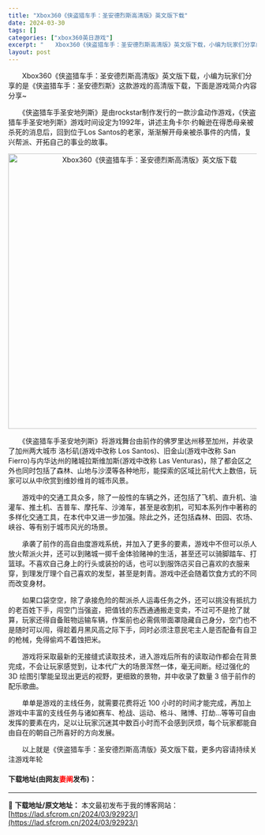 ```yaml
---
title: "Xbox360《侠盗猎车手：圣安德烈斯高清版》英文版下载"
date: 2024-03-30
tags: []
categories: ["xbox360英日游戏"]
excerpt: "　　Xbox360《侠盗猎车手：圣安德烈斯高清版》英文版下载，小编为玩家们分享的是《侠盗猎车手：圣安德烈斯》这款游戏的高清版下载，下面是游戏简介内容分享~ 　　《侠盗猎车手圣安地列斯》是由rockstar制作发行的一款沙盒动作游戏，《侠盗猎车手圣安地列斯》游戏时间设定为1992年，讲述主角卡尔&amp;mi&hellip;"
layout: post
---
```


 <p>　　Xbox360《侠盗猎车手：圣安德烈斯高清版》英文版下载，小编为玩家们分享的是《侠盗猎车手：圣安德烈斯》这款游戏的高清版下载，下面是游戏简介内容分享~</p> <p>　　《侠盗猎车手圣安地列斯》是由rockstar制作发行的一款沙盒动作游戏，《侠盗猎车手圣安地列斯》游戏时间设定为1992年，讲述主角卡尔&middot;约翰逊在得悉母亲被杀死的消息后，回到位于Los Santos的老家，渐渐解开母亲被杀事件的内情，复兴帮派、开拓自己的事业的故事。</p> <p align="center"><img align="" border="0" src="https://lad.sfcrom.cn/wp-content/uploads/2024/03/20240330_6607d573460ae.jpg" width="557" alt="Xbox360《侠盗猎车手：圣安德烈斯高清版》英文版下载" /></p> <p>　　《侠盗猎车手圣安地列斯》将游戏舞台由前作的佛罗里达州移至加州，并收录了加州两大城市 洛杉矶(游戏中改称 Los Santos)、旧金山(游戏中改称 San Fierro)与内华达州的赌城拉斯维加斯(游戏中改称 Las Venturas)，除了都会区之外也同时包括了森林、山地与沙漠等各种地形，能探索的区域比前代大上数倍，玩家可以从中欣赏到维妙维肖的城市风景。</p> <p>　　游戏中的交通工具众多，除了一般性的车辆之外，还包括了飞机、直升机、油灌车、推土机、吉普车、摩托车、沙滩车，甚至是收割机，可知本系列作中著称的多样化交通工具，在本代中又进一步加强。除此之外，还包括森林、田园、农场、峡谷、等有别于城市风光的场景。</p> <p>　　承袭了前作的高自由度游戏系统，并加入了更多的要素，游戏中不但可以杀人放火帮派火并，还可以到赌城一掷千金体验赌神的生活，甚至还可以骑脚踏车、打篮球。不喜欢自己身上的行头或装扮的话，也可以到服饰店买自己喜欢的衣服来穿，到理发厅理个自己喜欢的发型，甚至是刺青。游戏中还会随着饮食方式的不同而改变身材。</p> <p>　　如果口袋空空，除了承接危险的帮派杀人运毒任务之外，还可以挑没有抵抗力的老百姓下手，闯空门当强盗，把值钱的东西通通搬走变卖，不过可不是抢了就算，玩家还得自备赃物运输车辆，作案前也必需佩带面罩隐藏自己身分，空门也不是随时可以闯，得趁着月黑风高之际下手，同时必须注意民宅主人是否配备有自卫的枪械，免得偷鸡不着蚀把米。</p> <p>　　游戏将采取最新的无接缝式读取技术，进入游戏后所有的读取动作都会在背景完成，不会让玩家感觉到，让本代广大的场景浑然一体，毫无间断。经过强化的 3D 绘图引擎能呈现出更远的视野，更细致的景物，并中收录了数量 3 倍于前作的配乐歌曲。</p> <p>　　单单是游戏的主线任务，就需要花费将近 100 小时的时间才能完成，再加上游戏中丰富的支线任务与诸如赛车、枪战、运动、格斗、赌博、打劫...等等可自由发挥的要素在内，足以让玩家沉迷其中数百小时而不会感到厌烦，每个玩家都能自由自在的朝自己所喜好的方向发展。</p> <p>　　以上就是《侠盗猎车手：圣安德烈斯高清版》英文版下载，更多内容请持续关注游戏年轮</p> <p><h4>下载地址(由网友<font color="red">妻阐</font>发布)：</h4></p> 

---
📖 **下载地址/原文地址：** 本文最初发布于我的博客网站：[https://lad.sfcrom.cn/2024/03/92923/](https://lad.sfcrom.cn/2024/03/92923/)
